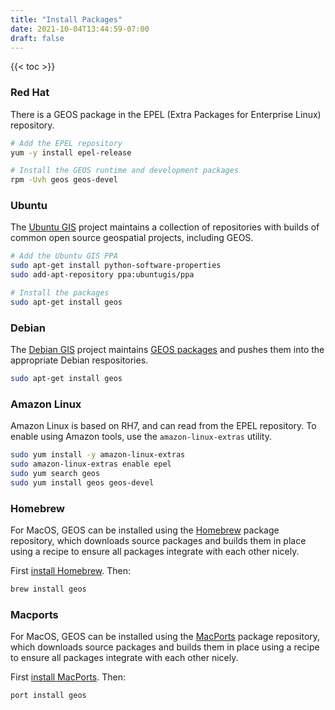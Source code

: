 ```yaml
---
title: "Install Packages"
date: 2021-10-04T13:44:59-07:00
draft: false
---
```


{{< toc >}}

### Red Hat

There is a GEOS package in the EPEL (Extra Packages for Enterprise Linux) repository.

```bash
# Add the EPEL repository
yum -y install epel-release

# Install the GEOS runtime and development packages
rpm -Uvh geos geos-devel

```

### Ubuntu

The [Ubuntu GIS](https://wiki.ubuntu.com/UbuntuGIS) project maintains a collection of repositories with builds of common open source geospatial projects, including GEOS.

```bash
# Add the Ubuntu GIS PPA
sudo apt-get install python-software-properties
sudo add-apt-repository ppa:ubuntugis/ppa

# Install the packages
sudo apt-get install geos
```

### Debian

The [Debian GIS](https://wiki.debian.org/DebianGis) project maintains [GEOS packages](https://tracker.debian.org/pkg/geos) and pushes them into the appropriate Debian respositories.

```bash
sudo apt-get install geos
```

### Amazon Linux

Amazon Linux is based on RH7, and can read from the EPEL repository. To enable using Amazon tools, use the `amazon-linux-extras` utility.

```bash
sudo yum install -y amazon-linux-extras
sudo amazon-linux-extras enable epel
sudo yum search geos
sudo yum install geos geos-devel
```

### Homebrew

For MacOS, GEOS can be installed using the [Homebrew](https://brew.sh/) package repository, which downloads source packages and builds them in place using a recipe to ensure all packages integrate with each other nicely.

First [install Homebrew](https://brew.sh/). Then:

```bash
brew install geos
```

### Macports

For MacOS, GEOS can be installed using the [MacPorts](https://www.macports.org/) package repository, which downloads source packages and builds them in place using a recipe to ensure all packages integrate with each other nicely.

First [install MacPorts](https://www.macports.org/install.php). Then:

```bash
port install geos
```
